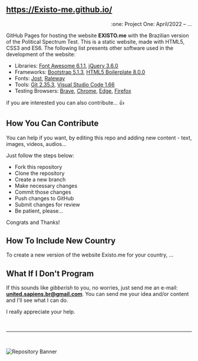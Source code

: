 ## https://Existo-me.github.io/

<p align="right">:one: Project One: April/2022 – ...</p>

GitHub Pages for hosting the website **EXISTO.me** with the Brazilian version of the Political Spectrum Test. This is a static website, made with HTML5, CSS3 and ES6. The following list presents other software used in the development of the website:

- Libraries: [Font Awesome 6.1.1](https://fontawesome.com/), [jQuery 3.6.0](https://jquery.com/)
- Frameworks: [Bootstrap 5.1.3](https://getbootstrap.com/), [HTML5 Boilerplate 8.0.0](https://html5boilerplate.com/)
- Fonts: [Jost](https://fonts.google.com/specimen/Jost), [Raleway](https://fonts.google.com/specimen/Raleway)
- Tools: [Git 2.35.3](https://git-scm.com/), [Visual Studio Code 1.66](https://code.visualstudio.com/)
- Testing Browsers: [Brave](https://brave.com/), [Chrome](https://www.google.pt/intl/en-US/chrome/), [Edge](https://www.microsoft.com/en-us/edge/), [Firefox](https://www.mozilla.org/en-US/firefox/)

if you are interested you can also contribute...   :thumbsup:


## How You Can Contribute

You can help if you want, by editing this repo and adding new content - text, images, videos, audios...

Just follow the steps below:

- Fork this repository
- Clone the repository
- Create a new branch
- Make necessary changes
- Commit those changes
- Push changes to GitHub
- Submit changes for review
- Be patient, please...

Congrats and Thanks!


## How To Include New Country

To create a new version of the website Existo.me for your country, ...


## What If I Don't Program

If this sounds like *gibberish* to you, no worries, just send me an e-mail: **united.sapiens.br@gmail.com**. You can send me your idea and/or content and I'll see what I can do.

I really appreciate your help.


<br /><hr /><br />

![Repository Banner](/assets/repo-banner.jpg)
